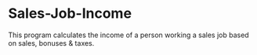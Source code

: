 # Sales-Job-Income
This program calculates the income of a person working a sales job based on sales, bonuses &amp; taxes.
